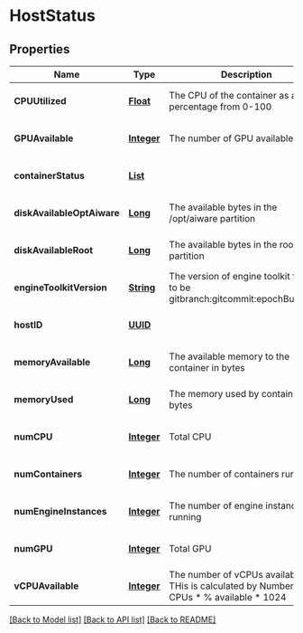 # HostStatus
## Properties

Name | Type | Description | Notes
------------ | ------------- | ------------- | -------------
**CPUUtilized** | [**Float**](float.md) | The CPU of the container as a percentage from 0-100 | [optional] [default to null]
**GPUAvailable** | [**Integer**](integer.md) | The number of GPU available | [optional] [default to null]
**containerStatus** | [**List**](HostStatusContainer.md) |  | [optional] [default to null]
**diskAvailableOptAiware** | [**Long**](long.md) | The available bytes in the /opt/aiware partition | [optional] [default to null]
**diskAvailableRoot** | [**Long**](long.md) | The available bytes in the root partition | [optional] [default to null]
**engineToolkitVersion** | [**String**](string.md) | The version of engine toolkit format to be gitbranch:gitcommit:epochBuildDate | [optional] [default to null]
**hostID** | [**UUID**](UUID.md) |  | [optional] [default to null]
**memoryAvailable** | [**Long**](long.md) | The available memory to the container in bytes | [optional] [default to null]
**memoryUsed** | [**Long**](long.md) | The memory used by container in bytes | [optional] [default to null]
**numCPU** | [**Integer**](integer.md) | Total CPU | [optional] [default to null]
**numContainers** | [**Integer**](integer.md) | The number of containers running | [optional] [default to null]
**numEngineInstances** | [**Integer**](integer.md) | The number of engine instances running | [optional] [default to null]
**numGPU** | [**Integer**](integer.md) | Total GPU | [optional] [default to null]
**vCPUAvailable** | [**Integer**](integer.md) | The number of vCPUs available.  THis is calculated by Number of CPUs * % available * 1024 | [optional] [default to null]

[[Back to Model list]](../README.md#documentation-for-models) [[Back to API list]](../README.md#documentation-for-api-endpoints) [[Back to README]](../README.md)

